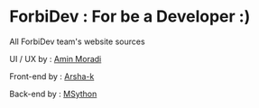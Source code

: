 # ForbiDev : For be a Developer :)

All ForbiDev team's website sources


UI / UX by : [Amin Moradi](https://github.com/AMiNetun)

Front-end by : [Arsha-k](https://github.com/arsha-k)

Back-end by : [MSython](https://github.com/MSython)
